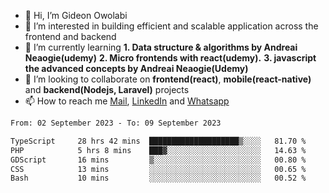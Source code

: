 - 👋 Hi, I’m Gideon Owolabi
- 👀 I’m interested in building efficient and scalable application across the frontend and backend
- 🌱 I’m currently learning <b>1. Data structure & algorithms by Andreai Neaogie(udemy)</b> <b>2. Micro frontends with react(udemy).</b>  <b>3. javascript the advanced concepts by Andreai Neaogie(Udemy)</b>
- 💞️ I’m looking to collaborate on <b>frontend(react)</b>, <b>mobile(react-native)</b> and <b>backend(Nodejs, Laravel)</b> projects
- 📫 How to reach me <a href="mailto:gideoniyin2021@gmail.com">Mail</a>, <a href="https://www.linkedin.com/in/gideon-owolabi-9b667a232/">LinkedIn</a> and <a href="https://wa.me/2348055377085">Whatsapp</a>

<!---
gude1/gude1 is a ✨ special ✨ repository because its `README.md` (this file) appears on your GitHub profile.
You can click the Preview link to take a look at your changes.
--->

<!--START_SECTION:waka-->

```txt
From: 02 September 2023 - To: 09 September 2023

TypeScript     28 hrs 42 mins  ████████████████████▒░░░░   81.70 %
PHP            5 hrs 8 mins    ███▓░░░░░░░░░░░░░░░░░░░░░   14.63 %
GDScript       16 mins         ▒░░░░░░░░░░░░░░░░░░░░░░░░   00.80 %
CSS            13 mins         ░░░░░░░░░░░░░░░░░░░░░░░░░   00.65 %
Bash           10 mins         ░░░░░░░░░░░░░░░░░░░░░░░░░   00.52 %
```

<!--END_SECTION:waka-->
